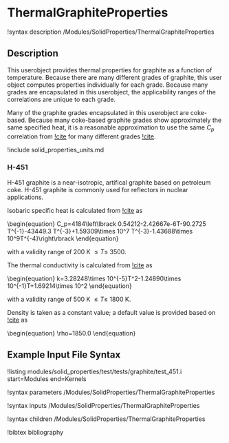 # ThermalGraphiteProperties

!syntax description /Modules/SolidProperties/ThermalGraphiteProperties

## Description

This userobject provides thermal properties for graphite
as a function of temperature. Because there are many different
grades of graphite, this user object computes properties individually
for each grade. Because many grades are encapsulated in this
userobject, the applicability ranges of the correlations are unique to
each grade.

Many of the graphite grades encapsulated in this userobject are coke-based.
Because many coke-based graphite grades show approximately the same specified heat,
it is a reasonable approximation to use the same $C_p$ correlation from
[!cite](butland) for many different grades [!cite](baker).

!include solid_properties_units.md

### H-451

H-451 graphite is a near-isotropic, artifical graphite based on
petroleum coke. H-451 graphite is commonly used for reflectors in nuclear
applications.

Isobaric specific heat is calculated from [!cite](butland) as

\begin{equation}
C_p=4184\left\lbrack 0.54212-2.42667e-6T-90.2725 T^{-1}-43449.3 T^{-3}+1.59309\times 10^7 T^{-3}-1.43688\times 10^9T^{-4}\right\rbrack
\end{equation}

with a validity range of 200 K $\le T \le$ 3500.

The thermal conductivity is calculated from [!cite](nea2018) as

\begin{equation}
k=3.28248\times 10^{-5}T^2-1.24890\times 10^{-1}T+1.69214\times 10^2
\end{equation}

with a validity range of 500 K $\le T \le$ 1800 K.

Density is taken as a constant value; a default value is provided based on
[!cite](nea2018) as

\begin{equation}
\rho=1850.0
\end{equation}

## Example Input File Syntax

!listing modules/solid_properties/test/tests/graphite/test_451.i
  start=Modules
  end=Kernels

!syntax parameters /Modules/SolidProperties/ThermalGraphiteProperties

!syntax inputs /Modules/SolidProperties/ThermalGraphiteProperties

!syntax children /Modules/SolidProperties/ThermalGraphiteProperties

!bibtex bibliography
